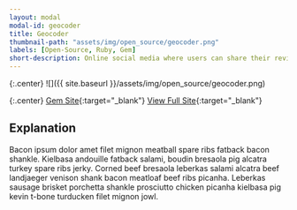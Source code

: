 ```yaml
---
layout: modal
modal-id: geocoder
title: Geocoder
thumbnail-path: "assets/img/open_source/geocoder.png"
labels: [Open-Source, Ruby, Gem]
short-description: Online social media where users can share their reviews for the movies and search the movie review.
---
```


{:.center}
![]({{ site.baseurl }}/assets/img/open_source/geocoder.png)

{:.center}
[Gem Site](https://github.com/alexreisner/geocoder){:target="\_blank"}
[View Full Site](https://github.com/alexreisner/geocoder/pull/1150){:target="\_blank"}

## Explanation

Bacon ipsum dolor amet filet mignon meatball spare ribs fatback bacon shankle. Kielbasa andouille fatback salami, boudin bresaola pig alcatra turkey spare ribs jerky. Corned beef bresaola leberkas salami alcatra beef landjaeger venison shank bacon meatloaf beef ribs picanha. Leberkas sausage brisket porchetta shankle prosciutto chicken picanha kielbasa pig kevin t-bone turducken filet mignon jowl.